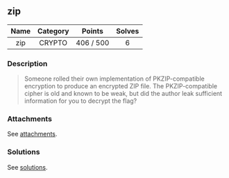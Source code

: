 ## zip

|  Name  |  Category  |  Points  |  Solves  |
| :----: | :----: | :----: | :----: |
|  zip  |  CRYPTO  |  406 / 500  |  6  |

### Description
> Someone rolled their own implementation of PKZIP-compatible encryption to produce an encrypted ZIP file. The PKZIP-compatible cipher is old and known to be weak, but did the author leak sufficient information for you to decrypt the flag?

### Attachments
See [attachments](https://github.com/roadicing/ctf-writeups/tree/main/2023/googlectf/zip/attachments).

### Solutions
See [solutions](https://github.com/roadicing/ctf-writeups/tree/main/2023/googlectf/zip/solutions).
